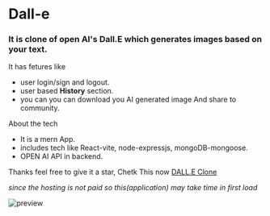 # Dall-e
### It is clone of open AI's Dall.E which generates images based on your text.

It has fetures like
* user login/sign and logout.
* user based **History** section.
* you can you can download you AI generated image And share to community.

About the tech
* It is a mern App.
* includes tech like React-vite, node-expressjs, mongoDB-mongoose.
* OPEN AI API in backend.

Thanks feel free to give it a star, Chetk This now [DALL.E Clone](https://dalle-clone-backend-196n.onrender.com/)

*since the hosting is not paid so this(application) may take time in first load*

![preview](https://res.cloudinary.com/dnfzwjyfx/image/upload/v1681365606/dalle_pic_jdhfxi.png)


